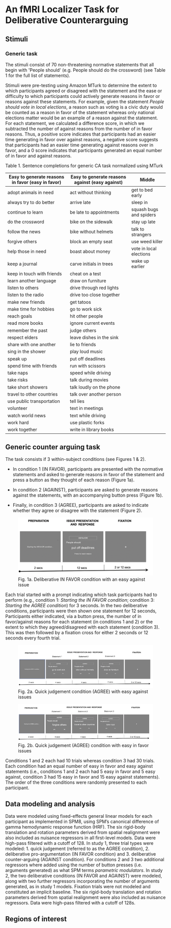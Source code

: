 # An fMRI Localizer Task for Deliberative Counterarguing


## Stimuli

### Generic task

The stimuli consist of 70 non-threatening normative statements that all begin with 'People should' (e.g. People should do the crossword) (see Table 1 for the full list of statements). 

Stimuli were pre-testing using Amazon MTurk to determine the extent to which participants agreed or disagreed 
with the statement and the ease or difficulty to which participants could actively generate reasons in favor or reasons against these statements. For example, given the statement _People should vote in local elections_, a reason such as voting is a civic duty would be counted as a reason in favor of the statement whereas only national elections matter would be an example of a reason against the statement. For each statement, we calculated a difference score, in which we subtracted the number of against reasons from the number of in favor reasons. Thus, a positive score indicates that participants had an easier time generating in favor over against reasons, a negative score suggests that participants had an easier time generating against reasons over in favor, and a 0 score indicates that participants generated an equal number of in favor and against reasons.

Table 1. Sentence completions for generic CA task normalized using MTurk

| Easy to generate reasons in favor (easy in favor)	| Easy to generate reasons against (easy against) | 	            Middle                |
| ------------------------- | ----------------------- | ------------------------ |
| adopt animals in need	| act without thinking | get to bed early |
| always try to do better	| arrive late	| sleep in |
| continue to learn	| be late to appointments	| squash bugs and spiders |
| do the crossword | bike on the sidewalk | stay up late |
| follow the news	|  bike without helmets	|  talk to strangers  |
| forgive others |	block an empty seat  |	use weed killer  |
| help those in need |	boast about money	|  vote in local elections |
| keep a journal |	carve initials in trees	|  wake up earlier  |
| keep in touch with friends  |	cheat on a test  |   |
| learn another language  |	draw on furniture	 |   |
| listen to others |	drive through red lights  |   |
| listen to the radio |	drive too close together	|   |
| make new friends |	get tatoos	|   |
| make time for hobbies |	go to work sick	 |   |
| reach goals |	hit other people	|   |
| read more books	|  ignore current events	|   |
| remember the past |	judge others	|   |
| respect elders |	leave dishes in the sink	|   |
| share with one another |	lie to friends	|  |
| sing in the shower |	play loud music	|  |
| speak up |	put off deadlines	|   |
| spend time with friends	| run with scissors	|  |
| take naps	| speed while driving	|  |
| take risks |	talk during movies |  |
| take short showers |	talk loudly on the phone	|  |
| travel to other countries	| talk over another person	|  |
| use public transportation	| tell lies | |
| volunteer	| text in meetings	| |
| watch world news	| text while driving |  |
| work hard	| use plastic forks	|  |
| work together	| write in library books |  |


## Generic counter arguing task

The task consists if 3 within-subject conditions (see Figures 1 & 2). 

* In condition 1 (IN FAVOR), participants are presented with the normative statements and asked to generate reasons in favor of the statement and press a button as they thought of each reason (Figure 1a). 

* In condition 2 (AGAINST), participants are asked to generate reasons against the statements, with an accompanying button press (Figure 1b). 

* Finally, in condition 3 (AGREE), participants are asked to indicate whether they agree or disagree with the statement (Figure 2).

<figure>
  <img src="img/study1_task_infavor-neg.png"
       alt="Deliberative IN FAVOR argumentation"/>
  <figcaption>Fig. 1a. Deliberative IN FAVOR condition with an easy against issue</figcaption>
</figure>





Each trial started with a prompt indicating which task participants had to perform (e.g., condition 1: _Starting the IN FAVOR condition_; condition 3: _Starting the AGREE condition_) for 3 seconds. In the two deliberative conditions, participants were then shown one statement for 12 seconds,  Participants either indicated, via a button press, the number of in favor/against reasons for each statement (in conditions 1 and 2) or the extent to which they agreed/disagreed with each statement (condition 3). This was then followed by a fixation cross for either 2 seconds or 12 seconds every fourth trial.

<figure>
  <img src="img/study1_task_agree_cond1.png"
       alt="Quick judgement condition (AGREE)"
  />
  <figcaption>Fig. 2a. Quick judgement condition (AGREE) with easy against issues</figcaption>
</figure>

<figure>
  <img src="img/study1_task_agree_cond2.png"
       alt="Quick judgement condition (AGREE)"/>
  <figcaption>Fig. 2b. Quick judgement (AGREE) condition with easy in favor issues</figcaption>
</figure>

Conditions 1 and 2 each had 10 trials whereas condition 3 had 30 trials. Each condition had an equal number of easy in favor and easy against statements (i.e., conditions 1 and 2 each had 5 easy in favor and 5 easy against, condition 3 had 15 easy in favor and 15 easy against statements). The order of the three conditions were randomly presented to each participant.



## Data modeling and analysis


Data were modeled using fixed-effects general linear models for each participant as implemented in SPM8, using SPM’s canonical difference of gamma hemodynamic response function (HRF). The six rigid-body translation and rotation parameters derived from spatial realignment were also included as nuisance regressors in all first-level models. Data were high-pass filtered with a cutoff of 128. In study 1, three trial types were modeled: 1. quick judgement (referred to as the AGREE condition), 2. deliberative pro-argumentation (IN FAVOR condition) and 3. deliberative counter-arguing (AGAINST condition). For conditions 2 and 3 two additional regressors where added using the number of button presses (i.e. arguments generated) as what SPM terms _parametric modulators_.  In study 2, the two deliberative conditions (IN FAVOR and AGAINST) were modeled, along with two further regressors incorporating the number of arguments generated, as in study 1 models. Fixation trials were not modeled and constituted an implicit baseline. The six rigid-body translation and rotation parameters derived from spatial realignment were also included as nuisance regressors. Data were high-pass filtered with a cutoff of 128s.


## Regions of interest

